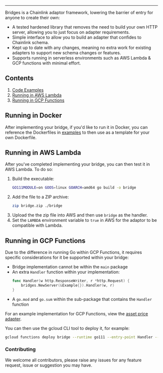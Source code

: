 
-----------------------

Bridges is a Chainlink adaptor framework, lowering the barrier of entry for anyone to create their own:

- A tested hardened library that removes the need to build your own HTTP server, allowing you to just focus on 
adapter requirements.
- Simple interface to allow you to build an adapter that confides to Chainlink schema.
- Kept up to date with any changes, meaning no extra work for existing adapters to support new schema changes or 
features.
- Supports running in serverless environments such as AWS Lambda & GCP functions with minimal effort.

## Contents
1. [Code Examples](#code-examples)
2. [Running in AWS Lambda](#running-in-aws-lambda)
3. [Running in GCP Functions](#running-in-gcp-functions)


## Running in Docker
After implementing your bridge, if you'd like to run it in Docker, you can reference the Dockerfiles in 
[examples](examples/cryptocompare/Dockerfile) to then use as a template for your own Dockerfile.

## Running in AWS Lambda
After you've completed implementing your bridge, you can then test it in AWS Lambda. To do so:

1. Build the executable:
    ```bash
    GO111MODULE=on GOOS=linux GOARCH=amd64 go build -o bridge
    ```
2. Add the file to a ZIP archive:
    ```bash
    zip bridge.zip ./bridge
    ```
3. Upload the the zip file into AWS and then use `bridge` as the
handler.
4. Set the `LAMBDA` environment variable to `true` in AWS for
the adaptor to be compatible with Lambda.

## Running in GCP Functions
Due to the difference in running Go within GCP Functions, it requires specific considerations for it be supported 
within your bridge:
- Bridge implementation cannot be within the `main` package
- An extra `Handler` function within your implementation:
    ```go
    func Handler(w http.ResponseWriter, r *http.Request) {
        bridges.NewServer(&Example{}).Handler(w, r)
    }
    ```
- A `go.mod` and `go.sum` within the sub-package that contains the `Handler` function

For an example implementation for GCP Functions, view the 
[asset price adapter](https://github.com/linkpoolio/asset-price-cl-ea).

You can then use the gcloud CLI tool to deploy it, for example:
```bash
gcloud functions deploy bridge --runtime go111 --entry-point Handler --trigger-http
```






### Contributing

We welcome all contributors, please raise any issues for any feature request, issue or suggestion you may have.
